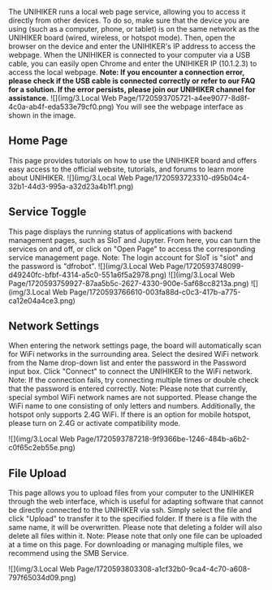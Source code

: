 The UNIHIKER runs a local web page service, allowing you to access it directly from other devices. To do so, make sure that the device you are using (such as a computer, phone, or tablet) is on the same network as the UNIHIKER board (wired, wireless, or hotspot mode). Then, open the browser on the device and enter the UNIHIKER's IP address to access the webpage.
When the UNIHIKER is connected to your computer via a USB cable, you can easily open Chrome and enter the UNIHIKER IP (10.1.2.3) to access the local webpage.
**Note: If you encounter a connection error, please check if the USB cable is connected correctly or refer to our FAQ for a solution. If the error persists, please join our UNIHIKER channel for assistance.**
![](img/3.Local Web Page/1720593705721-a4ee9077-8d8f-4c0a-ab4f-eda533e79cf0.png)
You will see the webpage interface as shown in the image.
## Home Page
This page provides tutorials on how to use the UNIHIKER board and offers easy access to the official website, tutorials, and forums to learn more about UNIHIKER.
![](img/3.Local Web Page/1720593723310-d95b04c4-32b1-44d3-995a-a32d23a4b1f1.png)

## Service Toggle
This page displays the running status of applications with backend management pages, such as SIoT and Jupyter. From here, you can turn the services on and off, or click on "Open Page" to access the corresponding service management page.
Note: The login account for SIoT is "siot" and the password is "dfrobot".
![](img/3.Local Web Page/1720593748099-d49240fc-bfbf-4314-a5c0-551a6f5a2978.png)
![](img/3.Local Web Page/1720593759927-87aa5b5c-2627-4330-900e-5af68cc8213a.png)
![](img/3.Local Web Page/1720593766610-003fa88d-c0c3-417b-a775-ca12e04a4ce3.png)
## Network Settings
When entering the network settings page, the board will automatically scan for WiFi networks in the surrounding area. Select the desired WiFi network from the Name drop-down list and enter the password in the Password input box. Click "Connect" to connect the UNIHIKER to the WiFi network.
Note: If the connection fails, try connecting multiple times or double check that the password is entered correctly.
Note: Please note that currently, special symbol WiFi network names are not supported. Please change the WiFi name to one consisting of only letters and numbers. Additionally, the hotspot only supports 2.4G WiFi. If there is an option for mobile hotspot, please turn on 2.4G or activate compatibility mode.

![](img/3.Local Web Page/1720593787218-9f9366be-1246-484b-a6b2-c0f65c2eb55e.png)
## File Upload
This page allows you to upload files from your computer to the UNIHIKER through the web interface, which is useful for adapting software that cannot be directly connected to the UNIHIKER via ssh. Simply select the file and click "Upload" to transfer it to the specified folder. If there is a file with the same name, it will be overwritten. Please note that deleting a folder will also delete all files within it.
Note: Please note that only one file can be uploaded at a time on this page. For downloading or managing multiple files, we recommend using the SMB Service.

![](img/3.Local Web Page/1720593803308-a1cf32b0-9ca4-4c70-a608-797f65034d09.png)
